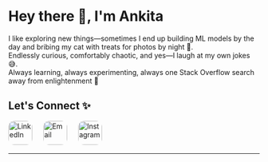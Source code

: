 # Hey there 👋, I'm Ankita  

I like exploring new things—sometimes I end up building ML models by the day and bribing my cat with treats for photos by night 📸.  
Endlessly curious, comfortably chaotic, and yes—I laugh at my own jokes 😅.  
Always learning, always experimenting, always one Stack Overflow search away from enlightenment 🚀

## Let's Connect ✨

<p align="left">
  <!-- LinkedIn -->
  <a href="https://www.linkedin.com/in/ankita-dhara-7333a2299/" target="_blank" style="text-decoration: none;">
    <img src="https://cdn-icons-png.flaticon.com/512/174/174857.png" 
         alt="LinkedIn" width="48" height="48" 
         style="border-radius: 12px; margin-right: 18px; transition: transform 0.2s;">
  </a>
  
  <!-- Email -->
  <a href="ankita.how.dhara@gmail.com" style="text-decoration: none;">
    <img src="https://cdn-icons-png.flaticon.com/512/732/732200.png" 
         alt="Email" width="48" height="48" 
         style="border-radius: 12px; margin-right: 18px; transition: transform 0.2s;">
  </a>
  
  <!-- Instagram -->
  <a href="https://www.instagram.com/ankita._.dhara/" target="_blank" style="text-decoration: none;">
    <img src="https://cdn-icons-png.flaticon.com/512/2111/2111463.png" 
         alt="Instagram" width="48" height="48" 
         style="border-radius: 12px; transition: transform 0.2s;">
  </a>
</p>

---

